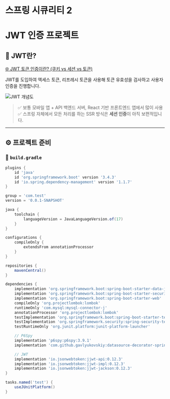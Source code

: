 # 스프링 시큐리티 2

# JWT 인증 프로젝트

## 🔐 JWT란?

[🌐 JWT 토큰 인증이란? (쿠키 vs 세션 vs 토큰)](https://inpa.tistory.com/entry/WEB-%F0%9F%93%9A-JWTjson-web-token-%EB%9E%80-%F0%9F%92%AF-%EC%A0%95%EB%A6%AC)

JWT를 도입하여 액세스 토큰, 리프레시 토큰을 사용해 토큰 유효성을 검사하고 사용자 인증을 진행합니다.

![JWT 개념도](attachment:1fbe5032-6423-48ad-907e-043915cbad00:image.png)

> ✅ 보통 모바일 앱 + API 백엔드 서버, React 기반 프론트엔드 앱에서 많이 사용  
> ✅ 스프링 자체에서 모든 처리를 하는 SSR 방식은 **세션 인증**이 아직 보편적입니다.

---

## ⚙️ 프로젝트 준비

### 📁 `build.gradle`

```groovy
plugins {
    id 'java'
    id 'org.springframework.boot' version '3.4.3'
    id 'io.spring.dependency-management' version '1.1.7'
}

group = 'com.test'
version = '0.0.1-SNAPSHOT'

java {
    toolchain {
        languageVersion = JavaLanguageVersion.of(17)
    }
}

configurations {
    compileOnly {
        extendsFrom annotationProcessor
    }
}

repositories {
    mavenCentral()
}

dependencies {
    implementation 'org.springframework.boot:spring-boot-starter-data-jpa'
    implementation 'org.springframework.boot:spring-boot-starter-security'
    implementation 'org.springframework.boot:spring-boot-starter-web'
    compileOnly 'org.projectlombok:lombok'
    runtimeOnly 'com.mysql:mysql-connector-j'
    annotationProcessor 'org.projectlombok:lombok'
    testImplementation 'org.springframework.boot:spring-boot-starter-test'
    testImplementation 'org.springframework.security:spring-security-test'
    testRuntimeOnly 'org.junit.platform:junit-platform-launcher'

    // P6Spy
    implementation 'p6spy:p6spy:3.9.1'
    implementation 'com.github.gavlyukovskiy:datasource-decorator-spring-boot-autoconfigure:1.9.0'

    // JWT
    implementation 'io.jsonwebtoken:jjwt-api:0.12.3'
    implementation 'io.jsonwebtoken:jjwt-impl:0.12.3'
    implementation 'io.jsonwebtoken:jjwt-jackson:0.12.3'
}

tasks.named('test') {
    useJUnitPlatform()
}
```
